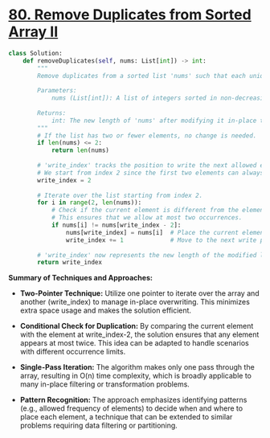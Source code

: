 # [80. Remove Duplicates from Sorted Array II](https://leetcode.com/problems/remove-duplicates-from-sorted-array-ii/description/)

```python
class Solution:
    def removeDuplicates(self, nums: List[int]) -> int:
        """
        Remove duplicates from a sorted list 'nums' such that each unique element appears at most twice.
        
        Parameters:
            nums (List[int]): A list of integers sorted in non-decreasing order.
            
        Returns:
            int: The new length of 'nums' after modifying it in-place to allow at most two duplicates per element.
        """
        # If the list has two or fewer elements, no change is needed.
        if len(nums) <= 2:
            return len(nums)
        
        # 'write_index' tracks the position to write the next allowed element.
        # We start from index 2 since the first two elements can always be kept.
        write_index = 2
        
        # Iterate over the list starting from index 2.
        for i in range(2, len(nums)):
            # Check if the current element is different from the element at write_index-2.
            # This ensures that we allow at most two occurrences.
            if nums[i] != nums[write_index - 2]:
                nums[write_index] = nums[i]  # Place the current element at the write_index.
                write_index += 1             # Move to the next write position.
        
        # 'write_index' now represents the new length of the modified list.
        return write_index
```

**Summary of Techniques and Approaches:**

- **Two-Pointer Technique:** Utilize one pointer to iterate over the array and another (write_index) to manage in-place overwriting. This minimizes extra space usage and makes the solution efficient.

- **Conditional Check for Duplication:** By comparing the current element with the element at write_index-2, the solution ensures that any element appears at most twice. This idea can be adapted to handle scenarios with different occurrence limits.

- **Single-Pass Iteration:** The algorithm makes only one pass through the array, resulting in O(n) time complexity, which is broadly applicable to many in-place filtering or transformation problems.

- **Pattern Recognition:** The approach emphasizes identifying patterns (e.g., allowed frequency of elements) to decide when and where to place each element, a technique that can be extended to similar problems requiring data filtering or partitioning.